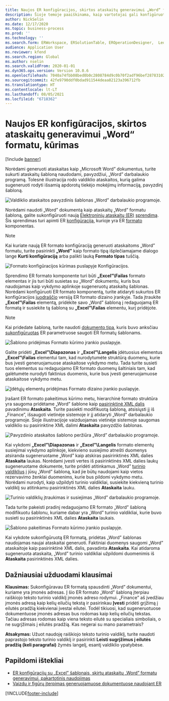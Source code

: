 ```yaml
---
title: Naujos ER konfigūracijos, skirtos ataskaitų generavimui „Word“ formatu, kūrimas
description: Šioje temoje paaiškinama, kaip vartotojai gali konfigūruoti naują elektroninių ataskaitų (ER) formatą generuoti ataskaitas kaip „Microsoft Word” dokumentus.
author: NickSelin
ms.date: 12/17/2020
ms.topic: business-process
ms.prod: ''
ms.technology: ''
ms.search.form: ERWorkspace, ERSolutionTable, EROperationDesigner,  LedgerJournalTable, LedgerJournalTransVendPaym
audience: Application User
ms.reviewer: kfend
ms.search.region: Global
ms.author: nselin
ms.search.validFrom: 2020-01-01
ms.dyn365.ops.version: Version 10.0.6
ms.openlocfilehash: 7040a74fbb08bed0b0c2808784d9c0b70f2adf96bef28783102c7eb117eeb851
ms.sourcegitcommit: 42fe9790ddf0bdad911544deaa82123a396712fb
ms.translationtype: HT
ms.contentlocale: lt-LT
ms.lasthandoff: 08/05/2021
ms.locfileid: "6718362"
---
```

# <a name="design-a-new-er-configuration-to-generate-reports-in-word-format"></a>Naujos ER konfigūracijos, skirtos ataskaitų generavimui „Word“ formatu, kūrimas

[!include [banner](../includes/banner.md)]

Norėdami generuoti ataskaitas kaip „Microsoft Word” dokumentus, turite sukurti ataskaitų šabloną naudodami, pavyzdžiui, „Word” darbalaukio programą. Tolesnė iliustracija rodo valdiklio ataskaitos, kurią galima sugeneruoti rodyti išsamią apdorotų tiekėjo mokėjimų informaciją, pavyzdinį šabloną.

![Valdiklio ataskaitos pavyzdinis šablonas „Word” darbalaukio programoje.](./media/er-design-configuration-word-image1.png)

Norėdami naudoti „Word” dokumentą kaip ataskaitų „Word” formatu šabloną, galite sukonfigūruoti naują [Elektroninių ataskaitų (ER)](general-electronic-reporting.md) [sprendimą](er-quick-start1-new-solution.md). Šis sprendimas turi apimti ER [konfigūraciją,](general-electronic-reporting.md#Configuration) kurioje yra ER [formato](general-electronic-reporting.md#FormatComponentOutbound) komponentas.

> [!NOTE]
> Kai kuriate naują ER formato konfigūraciją generuoti ataskaitoms „Word” formatu, turite pasirinkti **„Word”** kaip formato tipą išplečiamajame dialogo lange **Kurti konfigūraciją** arba palikti lauką **Formato tipas** tuščią.

![Formato konfigūracijos kūrimas puslapyje Konfigūracijos.](./media/er-design-configuration-word-image2.gif)

Sprendimo ER formato komponente turi būti **„Excel”\\Failas** formato elementas ir jis turi būti susietas su „Word” dokumentu, kuris bus naudojamas kaip vykdymo aplinkoje sugeneruotų ataskaitų šablonas. Norėdami konfigūruoti ER formato komponentą, turite atidaryti sukurtos ER konfigūracijos [juodraščio](general-electronic-reporting.md#component-versioning) versiją ER formato dizaino įrankyje. Tada įtraukite **„Excel”\\Failas** elementą, pridėkite savo „Word” šabloną į redaguojamą ER formatą ir susiekite tą šabloną su **„Excel”\\Failas** elementu, kurį pridėjote.

> [!NOTE]
> Kai pridedate šabloną, turite naudoti [dokumento tipą](../../fin-ops/organization-administration/configure-document-management.md#configure-document-types), kuris buvo anksčiau [sukonfigūruotas](electronic-reporting-er-configure-parameters.md#parameters-to-manage-documents) ER parametruose saugoti ER formatų šablonams.

![Šablono pridėjimas Formato kūrimo įrankio puslapyje.](./media/er-design-configuration-word-image3.gif)

Galite pridėti **„Excel”\\Diapazonas** ir **„Excel”\\Langelis** įdėtuosius elementus **„Excel”\\Failas** elementui tam, kad nurodytumėte struktūrą duomenų, kurie bus įvesti generuojamuose ataskaitose vykdymo metu. Tada turite susieti tuos elementus su redaguojamo ER formato duomenų šaltiniais tam, kad galėtumėte nurodyti faktinius duomenis, kurie bus įvesti generuojamuose ataskaitose vykdymo metu.

![Įdėtųjų elementų pridėjimas Formato dizaino įrankio puslapyje.](./media/er-design-configuration-word-image4.gif)

Įrašant ER formato pakeitimus kūrimo metu, hierarchinė formato struktūra yra saugoma pridėtame „Word” šablone kaip [pasirinktinė XML dalis](/visualstudio/vsto/custom-xml-parts-overview?view=vs-2019) pavadinimu **Ataskaita**. Turite pasiekti modifikuotą šabloną, atsisiųsti jį iš „Finance”, išsaugoti vietinėje sistemoje ir jį atidaryti „Word” darbalaukio programoje. Šioje iliustracijoje vaizduojamas vietinėje sistemoje saugomas valdiklio su pasirinktine XML dalimi **Ataskaita** pavyzdžio šablonas.

![Pavyzdinio ataskaitos šablono peržiūra „Word” darbalaukio programoje.](./media/er-design-configuration-word-image5.gif)

Kai vykdomi **„Excel”\\Diapazonas** ir **„Excel”\\Langelis** formato elementų susiejimai vykdymo aplinkoje, kiekvieno susiejimo atnešti duomenys atsiranda sugeneruotame „Word” kaip atskiras pasirinktinės XML dalies **Ataskaita** laukas. Norėdami įvesti vertes iš pasirinktinės XML dalies laukų sugeneruotame dokumente, turite pridėti atitinkamus „Word” [turinio valdiklius](/office/client-developer/word/content-controls-in-word) į jūsų „Word” šabloną, kad jie būtų naudojami kaip vietos rezervavimo ženklai duomenims, kurie bus pildomi vykdymo metu. Norėdami nurodyti, kaip užpildyti turinio valdikliai, susiekite kiekvieną turinio valdiklį su atitinkamu pasirinktinės XML dalies **Ataskaita** lauku.

![Turinio valdiklių įtraukimas ir susiejimas „Word” darbalaukio programoje.](./media/er-design-configuration-word-image6.gif)

Tada turite pakeisti pradinį redaguojamo ER formato „Word” šabloną modifikuotu šablonu, kuriame dabar yra „Word” turinio valdikliai, kurie buvo susieti su pasirinktinės XML dalies **Ataskaita** laukais.

![Šablono pakeitimas Formato kūrimo įrankio puslapyje.](./media/er-design-configuration-word-image7.gif)

Kai vykdote sukonfigūruotą ER formatą, pridėtas „Word” šablonas naudojamas naujai ataskaitai generuoti. Faktiniai duomenys saugomi „Word” ataskaitoje kaip pasirinktinė XML dalis, pavadinta **Ataskaita**. Kai atidaroma sugeneruota ataskaita, „Word” turinio valdikliai užpildomi duomenimis iš **Ataskaita** pasirinktinės XML dalies.

## <a name="frequently-asked-questions"></a>Dažniausiai užduodami klausimai

**Klausimas:** Sukonfigūravau ER formatą spausdinti „Word” dokumentui, kuriame yra įmonės adresas. Į šio ER formato „Word” šabloną įterpiau raiškiojo teksto turinio valdiklį įmonės adreso rodymui. „Finance” aš įvedžiau įmonės adresą kaip kelių eilučių tekstą ir pasirinkau **Įvesti** pridėti grįžimą į eilutės pradžią kiekvienai įvestai eilutei. Todėl tikiuosi, kad sugeneruotuose dokumentuose įmonės adresas bus rodomas kaip kelių eilučių tekstas. Tačiau adresas rodomas kaip viena teksto eilutė su specialiais simboliais, o ne sugrįžimais į eilutės pradžią. Kas negerai su mano parametrais?

**Atsakymas:** Užuot naudoję raiškiojo teksto turinio valdiklį, turite naudoti paprastojo teksto turinio valdiklį ir pasirinkti **Leisti sugrįžimus į eilutės pradžią (keli paragrafai)** žymės langelį, esantį valdiklio ypatybėse.

## <a name="additional-resources"></a>Papildomi ištekliai

- [ER konfigūracijų su „Excel” šablonais, skirtų ataskaitų „Word” formatu generavimui, pakartotinis naudojimas](./tasks/er-design-configuration-word-2016-11.md)
- [Vaizdų ir figūrų įterpimas generuojamuose dokumentuose naudojant ER](electronic-reporting-embed-images-shapes.md#embed-an-image-in-a-word-document)


[!INCLUDE[footer-include](../../../includes/footer-banner.md)]
